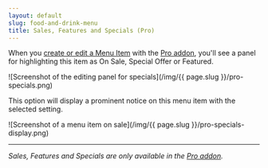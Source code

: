 ```yaml
---
layout: default
slug: food-and-drink-menu
title: Sales, Features and Specials (Pro)
---
```

When you [create or edit a Menu Item](../getting-started/create-menu#create-menu-item) with the [Pro addon](../pro), you'll see a panel for highlighting this item as On Sale, Special Offer or Featured.

![Screenshot of the editing panel for specials](/img/{{ page.slug }}/pro-specials.png)

This option will display a prominent notice on this menu item with the selected setting.

![Screenshot of a menu item on sale](/img/{{ page.slug }}/pro-specials-display.png)

---

*Sales, Features and Specials are only available in the [Pro addon](../pro).*
